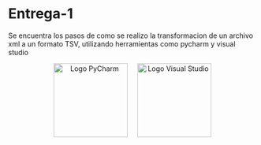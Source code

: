 # Entrega-1
Se encuentra los pasos de como se realizo la transformacion de  un archivo xml  a un formato TSV, utilizando herramientas como pycharm y visual studio 
<p align="center">
  <img src="https://resources.jetbrains.com/storage/products/pycharm/img/meta/pycharm_logo_300x300.png" alt="Logo PyCharm" width="150px" height="150px" />
  &nbsp;&nbsp;&nbsp;
  <img src="https://visualstudio.microsoft.com/wp-content/uploads/2021/10/Product-Icon.svg" alt="Logo Visual Studio" width="150px" height="150px" />
</p>


